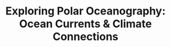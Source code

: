 ---
layout: resource
title: "Exploring Polar Oceanography: Ocean Currents & Climate Connections "
---